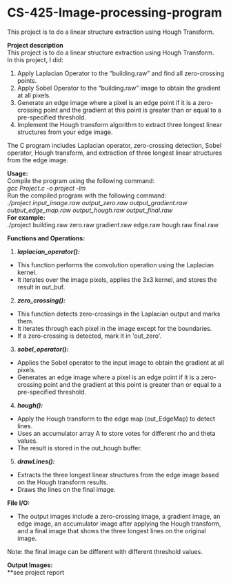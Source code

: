# CS-425-Image-processing-program
This project is to do a linear structure extraction using Hough Transform.

**Project description**<br />
This project is to do a linear structure extraction using Hough Transform.	<br />
In this project, I did:<br />
1. Apply Laplacian Operator to the “building.raw” and find all zero-crossing points.<br />
2. Apply Sobel Operator to the “building.raw” image to obtain the gradient at all pixels.<br />
3. Generate an edge image where a pixel is an edge point if it is a zero-crossing point and the gradient at this point is greater than or equal to a pre-specified threshold.<br />
4. Implement the Hough transform algorithm to extract three longest linear structures from your edge image.<br />

The C program includes Laplacian operator, zero-crossing detection, Sobel operator, Hough transform, and extraction of three longest linear structures from the edge image.<br />

**Usage:** <br />
Compile the program using the following command:<br />
  _gcc Project.c -o project -lm_ <br />
Run the compiled program with the following command:<br />
  _./project input_image.raw output_zero.raw output_gradient.raw output_edge_map.raw output_hough.raw output_final.raw_ <br />
**For example:** <br />
  ./project building.raw zero.raw gradient.raw edge.raw hough.raw final.raw <br />

**Functions and Operations:** <br />
1. **_laplacian_operator():_** <br />
- This function performs the convolution operation using the Laplacian kernel.
- It iterates over the image pixels, applies the 3x3 kernel, and stores the result in out_buf. <br />

2. **_zero_crossing():_** <br />
- This function detects zero-crossings in the Laplacian output and marks them.
- It iterates through each pixel in the image except for the boundaries.
- If a zero-crossing is detected, mark it in 'out_zero'. <br />

3. **_sobel_operator():_** <br />
- Applies the Sobel operator to the input image to obtain the gradient at all pixels.
- Generates an edge image where a pixel is an edge point if it is a zero-crossing point and the gradient at this point is greater than or equal to a pre-specified threshold.<br />

4. **_hough():_** <br />
- Apply the Hough transform to the edge map (out_EdgeMap) to detect lines.
- Uses an accumulator array A to store votes for different rho and theta values.
- The result is stored in the out_hough buffer. <br />

5. **_drawLines():_** <br />
- Extracts the three longest linear structures from the edge image based on the Hough transform results.
- Draws the lines on the final image. <br />

**File I/O:** <br />
- The output images include a zero-crossing image, a gradient image, an edge image, an accumulator image after applying the Hough transform, and a final image that shows the three longest lines on the original image. <br />

Note: the final image can be different with different threshold values.

**Output Images:** <br />
**see project report
         
